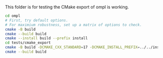 This folder is for testing the CMake export of ompl is working. 

```bash
cd ompl
# First, try default options.
# For maximium robustness, set up a matrix of options to check.
cmake -B build
cmake --build build
cmake --install build --prefix install
cd tests/cmake_export
cmake -B build -DCMAKE_CXX_STANDARD=17 -DCMAKE_INSTALL_PREFIX=../../install
cmake --build build
```